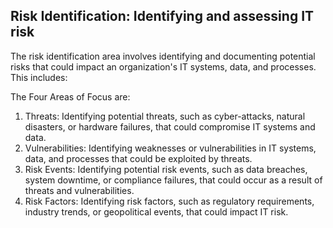 Risk Identification: Identifying and assessing IT risk
---
The risk identification area involves identifying and documenting potential risks that could impact an organization's IT systems, data, and processes. This includes:

The Four Areas of Focus are:

1. Threats: Identifying potential threats, such as cyber-attacks, natural disasters, or hardware failures, that could compromise IT systems and data.
2. Vulnerabilities: Identifying weaknesses or vulnerabilities in IT systems, data, and processes that could be exploited by threats.
3. Risk Events: Identifying potential risk events, such as data breaches, system downtime, or compliance failures, that could occur as a result of threats and vulnerabilities.
4. Risk Factors: Identifying risk factors, such as regulatory requirements, industry trends, or geopolitical events, that could impact IT risk.
